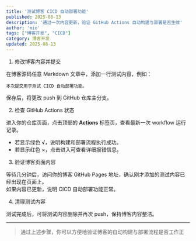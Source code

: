 ```yaml
---
title: '测试博客 CICD 自动部署功能'
published: 2025-08-13
description: '通过一次内容更新，验证 GitHub Actions 自动构建与部署是否生效'
author: 'mio'
tags: ["博客开发", "CICD"]
category: 博客开发
updated: 2025-08-13
---
```


1. 修改博客内容并提交

在博客源码任意 Markdown 文章中，添加一行测试内容，例如：

```
本次提交用于测试 CICD 自动部署功能。
```

保存后，将更改 push 到 GitHub 仓库主分支。

2. 检查 GitHub Actions 状态

进入你的仓库页面，点击顶部的 **Actions** 标签页，查看最新一次 workflow 运行记录。  

- 若显示绿色 √，说明构建和部署流程执行成功。
- 若显示红色 ×，点击进入可查看详细报错信息。

3. 验证博客页面内容

等待几分钟后，访问你的博客 GitHub Pages 地址，确认刚才添加的测试内容已经出现在页面上。  
如果内容已更新，说明 CICD 自动部署功能正常。

4. 清理测试内容

测试完成后，可将测试内容删除并再次 push，保持博客内容整洁。

---

> 通过上述步骤，你可以方便地验证博客的自动构建与部署流程是否工作正
